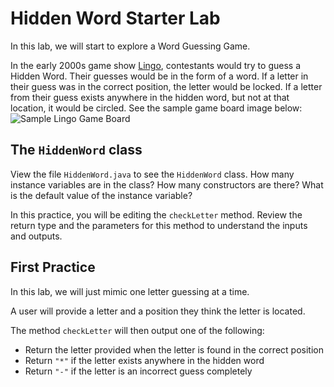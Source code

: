 # Hidden Word Starter Lab
In this lab, we will start to explore a Word Guessing Game. 

In the early 2000s game show [Lingo](https://en.wikipedia.org/wiki/Lingo_(American_game_show)), contestants would try to guess a Hidden Word. Their guesses would be in the form of a word. If a letter in their guess was in the correct position, the letter would be locked. If a letter from their guess exists anywhere in the hidden word, but not at that location, it would be circled. See the sample game board image below: 
![Sample Lingo Game Board](https://upload.wikimedia.org/wikipedia/commons/thumb/7/76/Lingopuzzle.svg/220px-Lingopuzzle.svg.png)



## The `HiddenWord` class
View the file `HiddenWord.java` to see the `HiddenWord` class. How many instance variables are in the class? How many constructors are there? What is the default value of the instance variable?

In this practice, you will be editing the `checkLetter` method. Review the return type and the parameters for this method to understand the inputs and outputs. 

## First Practice
In this lab, we will just mimic one letter guessing at a time. 

A user will provide a letter and a position they think the letter is located. 

The method `checkLetter` will then output one of the following: 
- Return the letter provided when the letter is found in the correct position
- Return `"*"` if the letter exists anywhere in the hidden word
- Return `"-"` if the letter is an incorrect guess completely

